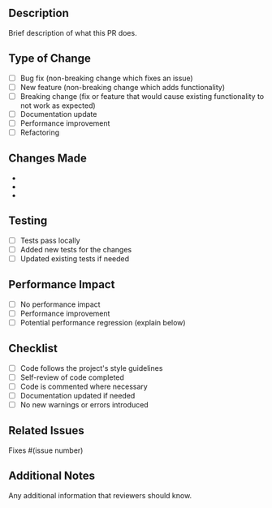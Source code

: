 ## Description

Brief description of what this PR does.

## Type of Change

- [ ] Bug fix (non-breaking change which fixes an issue)
- [ ] New feature (non-breaking change which adds functionality)
- [ ] Breaking change (fix or feature that would cause existing functionality to not work as expected)
- [ ] Documentation update
- [ ] Performance improvement
- [ ] Refactoring

## Changes Made

-
-
-

## Testing

- [ ] Tests pass locally
- [ ] Added new tests for the changes
- [ ] Updated existing tests if needed

## Performance Impact

- [ ] No performance impact
- [ ] Performance improvement
- [ ] Potential performance regression (explain below)

## Checklist

- [ ] Code follows the project's style guidelines
- [ ] Self-review of code completed
- [ ] Code is commented where necessary
- [ ] Documentation updated if needed
- [ ] No new warnings or errors introduced

## Related Issues

Fixes #(issue number)

## Additional Notes

Any additional information that reviewers should know.
